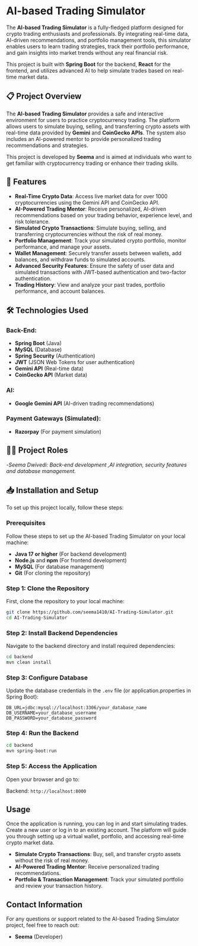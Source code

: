 # AI-based Trading Simulator

The **AI-based Trading Simulator** is a fully-fledged platform designed for crypto trading enthusiasts and professionals. By integrating real-time data, AI-driven recommendations, and portfolio management tools, this simulator enables users to learn trading strategies, track their portfolio performance, and gain insights into market trends without any real financial risk.

This project is built with **Spring Boot** for the backend, **React** for the frontend, and utilizes advanced AI to help simulate trades based on real-time market data.

## 📋 Project Overview

The **AI-based Trading Simulator** provides a safe and interactive environment for users to practice cryptocurrency trading. The platform allows users to simulate buying, selling, and transferring crypto assets with real-time data provided by **Gemini** and **CoinGecko APIs**. The system also includes an AI-powered mentor to provide personalized trading recommendations and strategies.

This project is developed by **Seema** and is aimed at individuals who want to get familiar with cryptocurrency trading or enhance their trading skills.

## 🌟 Features

- **Real-Time Crypto Data**: Access live market data for over 1000 cryptocurrencies using the Gemini API and CoinGecko API.
- **AI-Powered Trading Mentor**: Receive personalized, AI-driven recommendations based on your trading behavior, experience level, and risk tolerance.
- **Simulated Crypto Transactions**: Simulate buying, selling, and transferring cryptocurrencies without the risk of real money.
- **Portfolio Management**: Track your simulated crypto portfolio, monitor performance, and manage your assets.
- **Wallet Management**: Securely transfer assets between wallets, add balances, and withdraw funds to simulated accounts.
- **Advanced Security Features**: Ensure the safety of user data and simulated transactions with JWT-based authentication and two-factor authentication.
- **Trading History**: View and analyze your past trades, portfolio performance, and account balances.

## 🛠️ Technologies Used

### Back-End:
- **Spring Boot** (Java)
- **MySQL** (Database)
- **Spring Security** (Authentication)
- **JWT** (JSON Web Tokens for user authentication)
- **Gemini API** (Real-time data)
- **CoinGecko API** (Market data)

### AI:
- **Google Gemini API** (AI-driven trading recommendations)

### Payment Gateways (Simulated):
- **Razorpay** (For payment simulation)

## 🧑‍💻 Project Roles

-*Seema Dwivedi: Back-end development ,AI integration, security features and database management.*

## 📥 Installation and Setup

To set up this project locally, follow these steps:

### Prerequisites

Follow these steps to set up the AI-based Trading Simulator on your local machine:

- **Java 17 or higher** (For backend development)
- **Node.js** and **npm** (For frontend development)
- **MySQL** (For database management)
- **Git** (For cloning the repository)

### Step 1: Clone the Repository

First, clone the repository to your local machine:
```bash
git clone https://github.com/seema1410/AI-Trading-Simulator.git
cd AI-Trading-Simulator
```
### Step 2: Install Backend Dependencies

Navigate to the backend directory and install required dependencies:
```bash
cd backend
mvn clean install
```
### Step 3: Configure Database

Update the database credentials in the `.env` file (or application.properties in Spring Boot):
```
DB_URL=jdbc:mysql://localhost:3306/your_database_name
DB_USERNAME=your_database_username
DB_PASSWORD=your_database_password
```

### Step 4: Run the Backend
```bash
cd backend
mvn spring-boot:run
```
### Step 5: Access the Application

Open your browser and go to:

Backend: `http://localhost:8000`

##  Usage

Once the application is running, you can log in and start simulating trades. Create a new user or log in to an existing account. The platform will guide you through setting up a virtual wallet, portfolio, and accessing real-time crypto market data.

- **Simulate Crypto Transactions**: Buy, sell, and transfer crypto assets without the risk of real money.
- **AI-Powered Trading Mentor**: Receive personalized trading recommendations.
- **Portfolio & Transaction Management**: Track your simulated portfolio and review your transaction history.

##  Contact Information

For any questions or support related to the AI-based Trading Simulator project, feel free to reach out:

- **Seema** (Developer)
